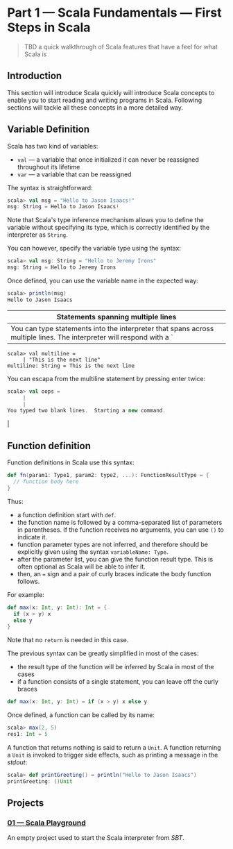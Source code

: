 # Part 1 &mdash; Scala Fundamentals &mdash; First Steps in Scala  
> TBD a quick walkthrough of Scala features that have a feel for what Scala is

## Introduction
This section will introduce Scala quickly will introduce Scala concepts to enable you to start reading and writing programs in Scala. Following sections will tackle all these concepts in a more detailed way.

## Variable Definition
Scala has two kind of variables:
+ `val` &mdash; a variable that once initialized it can never be reassigned throughout its lifetime
+ `var` &mdash; a variable that can be reassigned

The syntax is straightforward:
```scala
scala> val msg = "Hello to Jason Isaacs!"
msg: String = Hello to Jason Isaacs!
```

Note that Scala's type inference mechanism allows you to define the variable without specifying its type, which is correctly identified by the interpreter as `String`.

You can however, specify the variable type using the syntax:
```scala
scala> val msg: String = "Hello to Jeremy Irons"
msg: String = Hello to Jeremy Irons
```

Once defined, you can use the variable name in the expected way:
```scala
scala> println(msg)
Hello to Jason Isaacs
```

| Statements spanning multiple lines |
|------------------------------------|
| You can type statements into the interpreter that spans across multiple lines. The interpreter will respond with a `|` to indicate that you can continue typing:

```
scala> val multiline =
     | "This is the next line"
multiline: String = This is the next line
```

You can escapa from the multiline statement by pressing enter twice:

```scala
scala> val oops =
     |
     |
You typed two blank lines.  Starting a new command.
```
|

## Function definition
Function definitions in Scala use this syntax:

```scala
def fn(param1: Type1, param2: type2, ...): FunctionResultType = {
  // function body here
}
```

Thus:
+ a function definition start with `def`.
+ the function name is followed by a comma-separated list of parameters in parentheses. If the function receives no arguments, you can use `()` to indicate it.
+ function parameter types are not inferred, and therefore should be explicitly given using the syntax `variableName: Type`.
+ after the parameter list, you can give the function result type. This is often optional as Scala will be able to infer it.
+ then, an `=` sign and a pair of curly braces indicate the body function follows.


For example:

```scala
def max(x: Int, y: Int): Int = {
  if (x > y) x
  else y
}
```

Note that no `return` is needed in this case.


The previous syntax can be greatly simplified in most of the cases:
+ the result type of the function will be inferred by Scala in most of the cases
+ if a function consists of a single statement, you can leave off the curly braces

```scala
def max(x: Int, y: Int) = if (x > y) x else y
```

Once defined, a function can be called by its name:

```scala
scala> max(2, 5)
res1: Int = 5
```

A function that returns nothing is said to return a `Unit`. A function returning a `Unit` is invoked to trigger side effects, such as printing a message in the *stdout*:

```scala
scala> def printGreeting() = println("Hello to Jason Isaacs")
printGreeting: ()Unit
```

## Projects

### [01 &mdash; Scala Playground](./01-scala-playground)
An empty project used to start the Scala interpreter from *SBT*.

